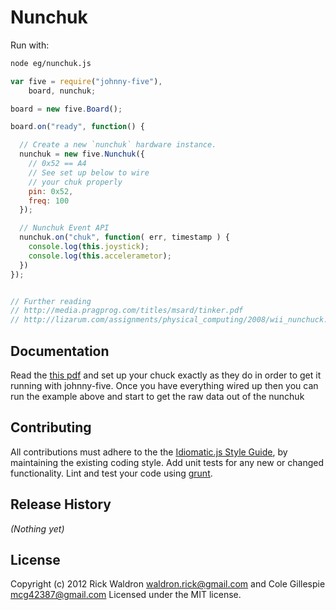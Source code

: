 # Nunchuk

Run with:
```bash
node eg/nunchuk.js
```


```javascript
var five = require("johnny-five"),
    board, nunchuk;

board = new five.Board();

board.on("ready", function() {

  // Create a new `nunchuk` hardware instance.
  nunchuk = new five.Nunchuk({
    // 0x52 == A4
    // See set up below to wire
    // your chuk properly
    pin: 0x52, 
    freq: 100
  });

  // Nunchuk Event API
  nunchuk.on("chuk", function( err, timestamp ) {
    console.log(this.joystick);
    console.log(this.accelerametor);
  })
});


// Further reading
// http://media.pragprog.com/titles/msard/tinker.pdf
// http://lizarum.com/assignments/physical_computing/2008/wii_nunchuck.html

```

## Documentation


Read the [this pdf](http://media.pragprog.com/titles/msard/tinker.pdf) and set up your chuck exactly as they do in order to get it running with johnny-five. Once you have everything wired up then you can run the example above and start to get the raw data out of the nunchuk


## Contributing
All contributions must adhere to the the [Idiomatic.js Style Guide](https://github.com/rwldrn/idiomatic.js),
by maintaining the existing coding style. Add unit tests for any new or changed functionality. Lint and test your code using [grunt](https://github.com/cowboy/grunt).

## Release History
_(Nothing yet)_

## License
Copyright (c) 2012 Rick Waldron <waldron.rick@gmail.com> and Cole Gillespie <mcg42387@gmail.com> Licensed under the MIT license.